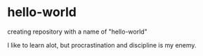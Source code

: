 # hello-world
creating repository with a name of "hello-world"


I like to learn alot, but procrastination and discipline is my enemy.
